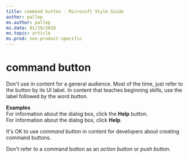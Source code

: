 ```yaml
---
title: command button - Microsoft Style Guide
author: pallep
ms.author: pallep
ms.date: 01/19/2018
ms.topic: article
ms.prod: non-product-specific
---
```


# command button

Don't
use in content for a general audience. Most of the time,
just refer to the button by its UI label. In content that
teaches beginning skills, use the label followed by the word *button*. 

**Examples**  
For information about the dialog box, click the **Help** button.  
For information about the dialog box, click **Help**.

It's OK to use *command button* in content for developers about creating command buttons.

Don't refer to a command button as an *action button* or *push button*. 
